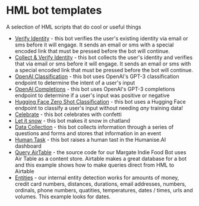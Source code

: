 # HML bot templates
A selection of HML scripts that do cool or useful things

- [Verify Identity](/verify-identity.hml.yaml) - this bot verifies the user's existing identity via email or sms before it will engage. It sends an email or sms with a special encoded link that must be pressed before the bot will continue.
- [Collect & Verify Identity](/collect-and-verify-identity.hml.yaml) - this bot collects the user's identity and verifies that via email or sms before it will engage. It sends an email or sms with a special encoded link that must be pressed before the bot will continue.
- [OpenAI Classification](/openAI-classification.hml.yaml) - this bot uses OpenAI's GPT-3 classification endpoint to determine the intent of a user's input
- [OpenAI Completions](/openAI-completions.hml.yaml) - this bot uses OpenAI's GPT-3 completions endpoint to determine if a user's input was positive or negative
- [Hugging Face Zero Shot Classification](/huggingface-zero-shot-classification.hml.yaml) - this bot uses a Hugging Face endpoint to classify a user's input without needing *any* training data!
- [Celebrate](/celebrate.hml.yaml) - this bot celebrates with confetti
- [Let it snow](/let-it-snow.hml.yaml) - this bot makes it snow in chatland
- [Data Collection](/data-collection.hml.yaml) - this bot collects information through a series of questions and forms and stores that information in an event
- [Human Task](/task.hml.yaml) - this bot raises a human tast in the Humanise.AI dashboard
- [Query AirTable](/airtable.hml.yaml) - the source code for our Margate Indie Food Bot uses Air Table as a content store. Airtable makes a great database for a bot and this example shows how to make queries direct from HML to Airtable
- [Entities](/entities.hml.yaml) - our internal entity detection works for amounts of money, credit card numbers, distances, durations, email addresses, numbers, ordinals, phone numbers, quatities, temperatures, dates / times, urls and volumes. This example looks for dates.
